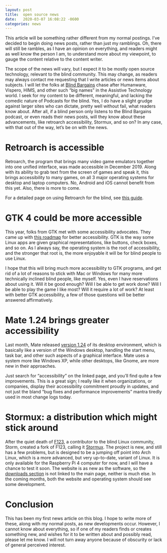 ```yaml
---
layout: post
title:  open source news
date:   2020-03-07 16:08:22 -0600
categories: news
---
```


This article will be something rather different from my normal
postings. I’ve decided to begin doing news posts, rather than just my
ramblings. Oh, there will still be rambles, as I have an opinion on
everything, and readers might as well know the person I am, to
understand more about my viewpoint, to gauge the content relative to
the content writer.

The scope of the news will vary, but I expect it to be mostly open
source technology, relevant to the blind community. This may change,
as readers may always contact me requesting that I write articles or
news items about subjects. I will let the folks at [Blind
Bargains](https://www.blindbargains.com) chase after Humanware,
Vispero, HIMS, and other such “big names” in the Assistive Technology
world. I seek for my content to be different, meaningful, and lacking
the comedic nature of Podcasts for the blind. Yes, I do have a slight
grudge against larger sites who can dictate, pretty well without fail,
what readers know about. After all, if a blind person only listens to
the Blind Bargains podcast, or even reads their news posts, will they
know about these advancements, like retroarch accessibility, Stormux, and so on? In
any case, with that out of the way, let’s be on with the news.

# Retroarch is accessible

Retroarch, the program that brings many video game emulators together
into one unified interface, was made accessible in December 2019.
Along with its ability to grab text from the screen of games and speak
it, this brings accessibility to many games, on all 3 major operating
systems for desktop and laptop computers. No, Android and iOS cannot
benefit from this yet. Also, there is more to come.

For a detailed page on using Retroarch for the blind, see [this
guide](https://docs.libretro.com/guides/retroarch-accessibility-guide/).

# GTK 4 could be more accessible

This year, folks from GTK met with some accessibility advocates. They
came up with [this
roadmap](https://blog.gtk.org/2020/02/17/gtk-hackfest-2020-roadmap-and-accessibility/)
for better accessibility. GTK is the way some Linux apps are given
graphical representations, like buttons, check boxes, and so on. As I
always say, the operating system is the root of accessibility, and the
stronger that root is, the more enjoyable it will be for blind people
to use Linux.

I hope that this will bring much more accessibility to GTK programs,
and get rid of a lot of reasons to stick with Mac or Windows for many
more technically inclined blind people, like myself. Yes, even I have
reservations about using it. Will it be good enough? Will I be able to
get work done? Will I be able to play the game I like most? Will it
require a lot of work? At least with better GTK accessibility, a few
of those questions will be better answered affirmatively.

# Mate 1.24 brings greater accessibility

Last month, Mate released [version 1.24](https://mate-desktop.org/blog/2020-02-10-mate-1-24-released/) of its desktop environment,
which is basically like a version of the Windows desktop, handling the
start menu, task bar, and other such aspects of a graphical interface.
Mate uses a system more like Windows XP, while other desktops, like
Gnome, are more new in their approaches.

Just search for “accessibility” on the linked page, and you’ll find
quite a few improvements. This is a great sign; I really like it when
organizations, or companies, display their accessibility commitment
proudly in updates, and not just the bland “bug fixes and performance
improvements” mantra tiredly used in most change logs today.

# Stormux: a distribution which might stick around

After the quiet death of [F123](https://f123.org/en/), a contributor
to the blind Linux community, Storm, created a fork of F123, calling
it [Stormux](https://stormux.org/welcome-to-stormux/). The project is
new, and still has a few problems, but is designed to be a jumping off
point into Arch Linux, which is a more advanced, but very up-to-date,
variant of Linux. It is only available for the Raspberry Pi 4 computer
for now, and I will have a chance to test it soon. The website is as
new as the software, so the [downloads
section](https://stormux.org/downloads/) is not linked to the main
page, neither is much else. In the coming months, both the website and
operating system should see some development.

# Conclusion

This has been my first news article on this blog. I hope to write more
of these, along with my normal posts, as new developments occur.
However, I cannot know about everything, so if one of my readers finds
or creates something new, and wishes for it to be written about and
possibly read, please let me know. I will not turn away anyone because
of obscurity or lack of general perceived interest.
